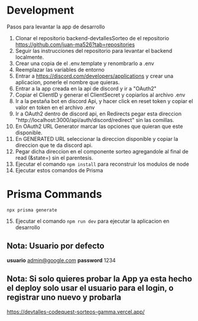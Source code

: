 # Development

Pasos para levantar la app de desarrollo

1. Clonar el repositorio backend-devtallesSorteo de el repositorio https://github.com/juan-ma526?tab=repositories
2. Seguir las instrucciones del repositorio para levantar el backend localmente.
3. Crear una copia de el .env.template y renombrarlo a .env
4. Reemplazar las variables de entorno
5. Entrar a https://discord.com/developers/applications y crear una aplicacion, ponerle el nombre que quieras.
6. Entrar a la app creada en la api de discord y ir a "OAuth2"
7. Copiar el ClientID y generar el ClientSecret y copiarlos al archivo .env
8. Ir a la pestaña bot en discord Api, y hacer click en reset token y copiar el valor en token en el archivo .env
9. Ir a OAuth2 dentro de discord api, en Redirects pegar esta direccion "http://localhost:3000/api/auth/discord/redirect" sin las comillas.
10. En OAuth2 URL Generator marcar las opciones que quieran que este disponible.
11. En GENERATED URL seleccionar la direccion disponible y copiar la direccion que te da discord api.
12. Pegar dicha direccion en el componente sorteo agregandole al final de read (&state=) sin el parentesis.
13. Ejecutar el comando `npm install` para reconstruir los modulos de node
14. Ejecutar estos comandos de Prisma

# Prisma Commands

```
npx prisma generate
```

15. Ejecutar el comando `npm run dev` para ejecutar la aplicacion en desarrollo

## Nota: Usuario por defecto

**usuario** admin@google.com
**password** 1234

## Nota: Si solo quieres probar la App ya esta hecho el deploy solo usar el usuario para el login, o registrar uno nuevo y probarla

https://devtalles-codequest-sorteos-gamma.vercel.app/
